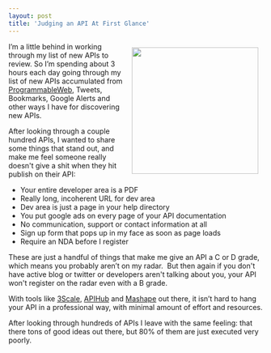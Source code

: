 ```yaml
---
layout: post
title: 'Judging an API At First Glance'
---
```

<p><img style="padding: 10px;" src="https://s3.amazonaws.com/kinlane-productions/judging-gavel.jpg" alt="" width="250" align="right" /></p>
<p>I&rsquo;m a little behind in working through my list of new APIs to review.  So I&rsquo;m spending about 3 hours each day going through my list of new APIs accumulated from <a href="http://programmableweb.com">ProgrammableWeb</a>, Tweets, Bookmarks, Google Alerts and other ways I have for discovering new APIs.</p>
<p>After looking&nbsp;through a couple hundred APIs, I&nbsp;wanted to share some things that stand out, and make me feel someone really doesn't give a shit when they hit publish on their API:</p>
<ul class="mainlist">
<li>Your entire developer area is a PDF</li>
<li>Really long, incoherent URL for dev area</li>
<li>Dev area is just a page in your help directory</li>
<li>You put google ads on every page of your API documentation</li>
<li>No communication, support or contact information at all</li>
<li>Sign up form that pops up in my face as soon as page loads</li>
<li>Require an NDA before I register</li>
</ul>
<p>These are just a handful of things that make me give an API a C or D grade, which means you probably aren&rsquo;t on my radar. &nbsp;But then again if you don't have active blog or twitter or developers aren't talking about you, your API won't register on the radar even with a B grade.</p>
<p>With tools like <a title="3Scale" href="http://3scale.net">3Scale</a>, <a title="APIhub" href="http://apihub.com">APIHub</a> and <a title="Mashape" href="http://mashape.com">Mashape</a> out there, it isn&rsquo;t hard to hang your API in a professional way, with minimal amount of effort and resources.</p>
<p>After looking through hundreds of APIs I leave with the same feeling:  that there tons of good ideas out there, but 80% of them are just executed very poorly.</p>
